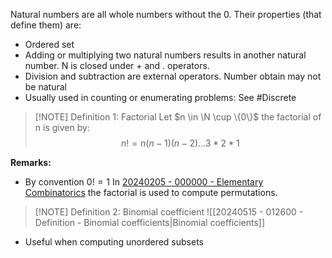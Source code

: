 
Natural numbers are all whole numbers without the 0. Their properties (that define them) are:
+ Ordered set
+ Adding or multiplying two natural numbers results in another natural number. N is closed under + and . operators.
+ Division and subtraction are external operators. Number obtain may not be natural
+ Usually used in counting or enumerating problems: See #Discrete 

> [!NOTE] Definition 1: Factorial
> Let $n \in \N \cup \{0\}$ the factorial of n is given by: 
$$
> n! = n(n-1)(n-2)...3*2*1
$$

**Remarks:**
+ By convention $0! =1$ 
In  [20240205 - 000000 - Elementary Combinatorics](20240205%20-%20000000%20-%20Elementary%20Combinatorics.md) the factorial is used to compute permutations.

> [!NOTE] Definition 2: Binomial coefficient 
>![[20240515 - 012600 - Definition - Binomial coefficients|Binomial coefficients]]
+ Useful when computing unordered subsets

